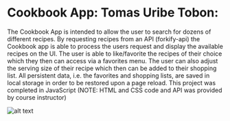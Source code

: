 # Cookbook App: Tomas Uribe Tobon:


The Cookbook App is intended to allow the user to search for dozens of different recipes. By requesting recipes from an API (forkify-api) the Cookbook app is able to process the users request and display the available recipes on the UI. The user is able to like/favorite the recipes of their choice which they then can access via a favorites menu. The user can also adjust the serving size of their recipe which then can be added to their shopping list. All persistent data, i.e. the favorites and shopping lists, are saved in local storage in order to be restored upon a page reload. This project was completed in JavaScript (NOTE: HTML and CSS code and API was provided by course instructor)


![alt text](https://github.com/tomasu10/Cookbook-Application/blob/master/Media/FinalResultGIF.gif) 